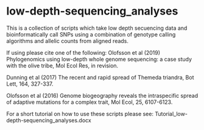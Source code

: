 # low-depth-sequencing_analyses

This is a collection of scripts which take low depth secuencing data and bioinformatically call SNPs using a combination of genotype calling algorithms and allelic counts from aligned reads.

If using please cite one of the following:
Olofsson et al (2019) Phylogenomics using low-depth whole genome sequencing: a case study with the olive tribe, Mol Ecol Res, in revision.

Dunning et al (2017) The recent and rapid spread of Themeda triandra, Bot Lett, 164, 327-337.

Olofsson et al (2016) Genome biogeography reveals the intraspecific spread of adaptive mutations for a complex trait, Mol Ecol, 25, 6107-6123.

For a short tutorial on how to use these scripts please see: Tutorial_low-depth-sequencing_analyses.docx

